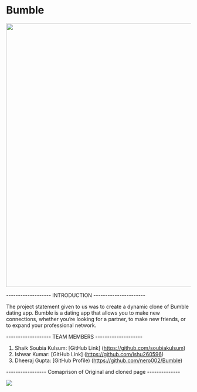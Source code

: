 # Bumble

<img src="https://sm.pcmag.com/t/pcmag_in/review/b/bumble/bumble_3afs.1920.jpg" width="720">

------------------- INTRODUCTION ----------------------

The project statement given to us was to create a dynamic clone of Bumble dating app.
Bumble is a dating app that allows you to make new connections, whether you’re looking for a partner, to make new friends, or to expand your professional network. 

------------------- TEAM MEMBERS --------------------

1) Shaik Soubia Kulsum: [GitHub Link] (https://github.com/soubiakulsum)
2) Ishwar Kumar: [GitHub Link] (https://github.com/ishu260596)
3) Dheeraj Gupta: [GitHub Profile) (https://github.com/nero002/Bumble)

----------------- Comaprison of Original and cloned page --------------

<img src="https://media.giphy.com/media/p4cpWUqELDaAlP2Ru2/giphy.gif"/>

